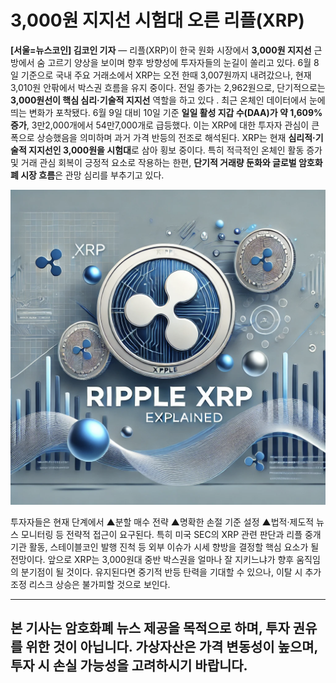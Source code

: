 # 3,000원 지지선 시험대 오른 리플(XRP)

**[서울=뉴스코인] 김코인 기자** — 리플(XRP)이 한국 원화 시장에서 **3,000원 지지선** 근방에서 숨 고르기 양상을 보이며 향후 방향성에 투자자들의 눈길이 쏠리고 있다.
6월 8일 기준으로 국내 주요 거래소에서 XRP는 오전 한때 3,007원까지 내려갔으나, 현재 3,010원 안팎에서 박스권 흐름을 유지 중이다. 전일 종가는 2,962원으로, 단기적으로는 **3,000원선이 핵심 심리·기술적 지지선** 역할을 하고 있다 .
최근 온체인 데이터에서 눈에 띄는 변화가 포착됐다. 6월 9일 대비 10일 기준 **일일 활성 지갑 수(DAA)가 약 1,609% 증가**, 3만2,000개에서 54만7,000개로 급등했다. 이는 XRP에 대한 투자자 관심이 큰 폭으로 상승했음을 의미하며 과거 가격 반등의 전조로 해석된다.
XRP는 현재 **심리적·기술적 지지선인 3,000원을 시험대**로 삼아 횡보 중이다. 특히 적극적인 온체인 활동 증가 및 거래 관심 회복이 긍정적 요소로 작용하는 한편, **단기적 거래량 둔화와 글로벌 암호화폐 시장 흐름**은 관망 심리를 부추기고 있다.

<img src="images/20250611_article1_1.png" alt="RIFFLE XRP" style="max-width: 100%; height: auto;">

투자자들은 현재 단계에서 ▲분할 매수 전략 ▲명확한 손절 기준 설정 ▲법적·제도적 뉴스 모니터링 등 전략적 접근이 요구된다. 특히 미국 SEC의 XRP 관련 판단과 리플 중개기관 활동, 스테이블코인 발행 진척 등 외부 이슈가 시세 향방을 결정할 핵심 요소가 될 전망이다.
앞으로 XRP는 3,000원대 중반 박스권을 얼마나 잘 지키느냐가 향후 움직임의 분기점이 될 것이다. 유지된다면 중기적 반등 탄력을 기대할 수 있으나, 이탈 시 추가 조정 리스크 상승은 불가피할 것으로 보인다.

---
본 기사는 암호화폐 뉴스 제공을 목적으로 하며, 투자 권유를 위한 것이 아닙니다. 가상자산은 가격 변동성이 높으며, 투자 시 손실 가능성을 고려하시기 바랍니다.
---
